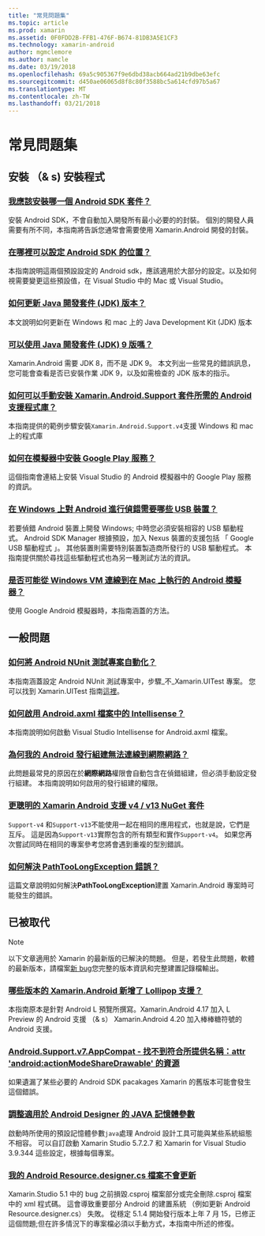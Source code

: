 ```yaml
---
title: "常見問題集"
ms.topic: article
ms.prod: xamarin
ms.assetid: 0F0FDD2B-FFB1-476F-B674-81DB3A5E1CF3
ms.technology: xamarin-android
author: mgmclemore
ms.author: mamcle
ms.date: 03/19/2018
ms.openlocfilehash: 69a5c905367f9e6dbd38acb664ad21b9dbe63efc
ms.sourcegitcommit: d450ae06065d8f8c80f3588bc5a614cfd97b5a67
ms.translationtype: MT
ms.contentlocale: zh-TW
ms.lasthandoff: 03/21/2018
---
```

# <a name="frequently-asked-questions"></a>常見問題集

## <a name="installation--setup"></a>安裝 （& s) 安裝程式

### <a name="which-android-sdk-packages-should-i-installinstall-android-sdk-packagesmd"></a>[我應該安裝哪一個 Android SDK 套件？](install-android-sdk-packages.md)

安裝 Android SDK，不會自動加入開發所有最小必要的的封裝。 個別的開發人員需要有所不同，本指南將告訴您通常會需要使用 Xamarin.Android 開發的封裝。

### <a name="where-can-i-set-my-android-sdk-locationsandroid-sdk-locationmd"></a>[在哪裡可以設定 Android SDK 的位置？](android-sdk-location.md)

本指南說明這兩個預設設定的 Android sdk，應該適用於大部分的設定。以及如何視需要變更這些預設值，在 Visual Studio 中的 Mac 或 Visual Studio。

### <a name="how-do-i-update-the-java-development-kit-jdk-versionupdate-jdkmd"></a>[如何更新 Java 開發套件 (JDK) 版本？](update-jdk.md)

本文說明如何更新在 Windows 和 mac 上的 Java Development Kit (JDK) 版本

### <a name="can-i-use-java-development-kit-jdk-version-9jdk9-errorsmd"></a>[可以使用 Java 開發套件 (JDK) 9 版嗎？](jdk9-errors.md)

Xamarin.Android 需要 JDK 8，而不是 JDK 9。 本文列出一些常見的錯誤訊息，您可能會查看是否已安裝作業 JDK 9，以及如需檢查的 JDK 版本的指示。


### <a name="how-can-i-manually-install-the-android-support-libraries-required-by-the-xamarinandroidsupport-packagesinstall-android-support-librarymd"></a>[如何可以手動安裝 Xamarin.Android.Support 套件所需的 Android 支援程式庫？](install-android-support-library.md)

本指南提供的範例步驟安裝`Xamarin.Android.Support.v4`支援 Windows 和 mac 上的程式庫

### <a name="how-do-i-install-google-play-services-in-an-emulatorinstall-gpsmd"></a>[如何在模擬器中安裝 Google Play 服務？](install-gps.md)

這個指南會連結上安裝 Visual Studio 的 Android 模擬器中的 Google Play 服務的資訊。

### <a name="what-usb-drivers-do-i-need-to-debug-android-on-windowsandroid-drivers-debug-windowsmd"></a>[在 Windows 上對 Android 進行偵錯需要哪些 USB 裝置？](android-drivers-debug-windows.md)

若要偵錯 Android 裝置上開發 Windows; 中時您必須安裝相容的 USB 驅動程式。 Android SDK Manager 根據預設，加入 Nexus 裝置的支援包括 「 Google USB 驅動程式 」。
其他裝置則需要特別裝置製造商所發行的 USB 驅動程式。 本指南提供關於尋找這些驅動程式也為另一種測試方法的資訊。

### <a name="is-it-possible-to-connect-to-android-emulators-running-on-a-mac-from-a-windows-vmconnect-android-emulator-mac-windowsmd"></a>[是否可能從 Windows VM 連線到在 Mac 上執行的 Android 模擬器？](connect-android-emulator-mac-windows.md)

使用 Google Android 模擬器時，本指南涵蓋的方法。

## <a name="general-questions"></a>一般問題

### <a name="how-do-i-automate-an-android-nunit-test-projectautomate-android-nunit-testmd"></a>[如何將 Android NUnit 測試專案自動化？](automate-android-nunit-test.md)

本指南涵蓋設定 Android NUnit 測試專案中，步驟_不_Xamarin.UITest 專案。 您可以找到 Xamarin.UITest 指南[這裡](https://docs.microsoft.com/appcenter/test-cloud/preparing-for-upload/uitest)。

### <a name="how-do-i-enable-intellisense-in-android-axml-filesenable-axml-intellisensemd"></a>[如何啟用 Android.axml 檔案中的 Intellisense？](enable-axml-intellisense.md)

本指南說明如何啟動 Visual Studio Intellisense for Android.axml 檔案。

### <a name="why-cant-my-android-release-build-connect-to-the-internetandroid-internetmd"></a>[為何我的 Android 發行組建無法連線到網際網路？](android-internet.md)

此問題最常見的原因在於**網際網路**權限會自動包含在偵錯組建，但必須手動設定發行組建。 本指南說明如何啟用的發行組建的權限。

### <a name="smarter-xamarin-android-support-v4--v13-nuget-packagesandroid-support-v4v13-librariesmd"></a>[更聰明的 Xamarin Android 支援 v4 / v13 NuGet 套件](android-support-v4v13-libraries.md)

`Support-v4` 和`Support-v13`不能使用一起在相同的應用程式，也就是說，它們是互斥。 這是因為`Support-v13`實際包含的所有類型和實作`Support-v4`。 如果您再次嘗試同時在相同的專案參考您將會遇到重複的型別錯誤。

### <a name="how-do-i-resolve-a-pathtoolongexception-errorpath-too-long-exceptionmd"></a>[如何解決 PathTooLongException 錯誤？](path-too-long-exception.md)

這篇文章說明如何解決**PathTooLongException**建置 Xamarin.Android 專案時可能發生的錯誤。



## <a name="deprecated"></a>已被取代

> [!NOTE]
> 以下文章適用於 Xamarin 的最新版的已解決的問題。 但是，若發生此問題，軟體的最新版本，請檔案[新 bug](~/cross-platform/troubleshooting/questions/howto-file-bug.md)您完整的版本資訊和完整建置記錄檔輸出。

### <a name="what-version-of-xamarinandroid-added-lollipop-supportxa-lollipopmd"></a>[哪些版本的 Xamarin.Android 新增了 Lollipop 支援？](xa-lollipop.md)

本指南原本是針對 Android L 預覽所撰寫。Xamarin.Android 4.17 加入 L Preview 的 Android 支援 （& s） Xamarin.Android 4.20 加入棒棒糖符號的 Android 支援。

### <a name="androidsupportv7appcompat---no-resource-found-that-matches-the-given-name-attr-androidactionmodesharedrawablemissing-action-mode-share-drawablemd"></a>[Android.Support.v7.AppCompat - 找不到符合所提供名稱：attr 'android:actionModeShareDrawable' 的資源](missing-action-mode-share-drawable.md)

如果遺漏了某些必要的 Android SDK pacakages Xamarin 的舊版本可能會發生這個錯誤。

### <a name="adjusting-java-memory-parameters-for-the-android-designerandroid-designer-java-memorymd"></a>[調整適用於 Android Designer 的 JAVA 記憶體參數](android-designer-java-memory.md)

啟動時所使用的預設記憶體參數`java`處理 Android 設計工具可能與某些系統組態不相容。 可以自訂啟動 Xamarin Studio 5.7.2.7 和 Xamarin for Visual Studio 3.9.344 這些設定，根據每個專案。

### <a name="my-android-resourcedesignercs-file-will-not-updateresource-designer-wont-updatemd"></a>[我的 Android Resource.designer.cs 檔案不會更新](resource-designer-wont-update.md)

Xamarin.Studio 5.1 中的 bug 之前損毀.csproj 檔案部分或完全刪除.csproj 檔案中的 xml 程式碼。 這會導致重要部分 Android 的建置系統 （例如更新 Android Resource.designer.cs） 失敗。 從穩定 5.1.4 開始發行版本上年 7 月 15，已修正這個問題;但在許多情況下的專案檔必須以手動方式，本指南中所述的修復。



